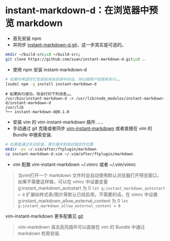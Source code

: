# instant-markdown-d：在浏览器中预览 markdown
+ 首先安装 npm
+ 并同步 [instant-markdown-d.git](https://github.com/suan/instant-markdown-d)，这一步其实是可选的。

``` Bash 
mkdir ~/build-src;cd ~/build-src;   
git clone https://github.com/suan/instant-markdown-d.git;cd ..
```

+ 使用 npm 安装 instant-markdown-d

``` Bash
# 如果你希望将它安装到系统目录中的话。则以根用户权限来执行……
[sudo] npm -g install instant-markdown-d
```

```
# 如果执行成功，将会打印下列消息……
/usr/bin/instant-markdown-d -> /usr/lib/node_modules/instant-markdown-d/instant-markdown-d
/usr/lib
└── instant-markdown-d@0.1.0
```

+ 安装 vim 的 vim-instant-markdown 插件……
 + 手动通过 git 克隆或者同步 [vim-instant-markdown](https://github.com/suan/vim-instant-markdown) 或者直接在 vim 的 Bundle 中搜索安装.

``` Bash
# 如果是通过手动安装，拷贝插件到相对固定的位置
mkdir -pv ~/.vim/after/ftplugin/markdown
cp instant-markdown-d.vim ~/.vim/after/ftplugin/markdown
```

+ vim 配置 vim-instant-markdown
~/.vimrc 或者 ~/.vim/vimrc

> 当vim打开一个 markdown 文件时会自动使用默认浏览器打开预览窗口，如果不需要这样做，可以在 vimrc 中设置变量
 g:instant_markdown_autostart 为 0
` let g:instant_markdown_autostart = 0 `
 > 扩展如样式表/图片等默认已经启用，不需要的话，在 vimrc
 中设置
g:instant_markdown_allow_external_content 为 0
` let g:instant_markdown_allow_external_content = 0 `

vim-instant-markdown 更多配置见 [git](https://github.com/suan/vim-instant-markdown)

> vim-markdown 语法高亮插件可以直接在 vim 的 Bundle 中通过 markdown 检索安装.

